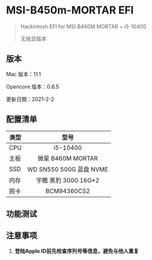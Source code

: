 # MSI-B450m-MORTAR EFI

> Hackintosh EFI for MSI B460M MORTAR + i5-10400
>
> 无独显版本

## 版本

Mac 版本：11.1

Opencore 版本：0.6.5

更新日期：2021-2-2

## 配置清单

| 类型 |          型号           |
| ---- | :---------------------: |
| CPU  |        i5-10400         |
| 主板 |    微星 B460M MORTAR    |
| SSD  | WD SN550 500G 蓝盘 NVME |
| 内存 |  宇瞻 黑豹 3000 16G*2   |
| 网卡 |       BCM94360CS2       |

## 功能测试



## 注意事项

1. **登陆Apple ID前先检查序列号等信息，避免与他人重复**

